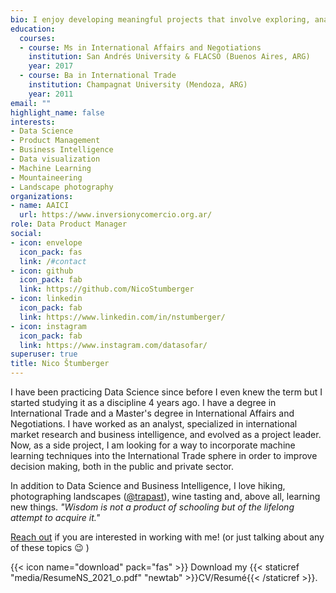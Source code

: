 ```yaml
---
bio: I enjoy developing meaningful projects that involve exploring, analyzing, learning and communicating data, honestly and efficiently, so that others make better decisions.
education:
  courses:
  - course: Ms in International Affairs and Negotiations
    institution: San Andrés University & FLACSO (Buenos Aires, ARG)
    year: 2017
  - course: Ba in International Trade
    institution: Champagnat University (Mendoza, ARG)
    year: 2011
email: ""
highlight_name: false
interests:
- Data Science
- Product Management
- Business Intelligence
- Data visualization
- Machine Learning
- Mountaineering
- Landscape photography
organizations:
- name: AAICI
  url: https://www.inversionycomercio.org.ar/
role: Data Product Manager
social:
- icon: envelope
  icon_pack: fas
  link: /#contact
- icon: github
  icon_pack: fab
  link: https://github.com/NicoStumberger
- icon: linkedin
  icon_pack: fab
  link: https://www.linkedin.com/in/nstumberger/
- icon: instagram
  icon_pack: fab
  link: https://www.instagram.com/datasofar/
superuser: true
title: Nico Štumberger
---
```


I have been practicing Data Science since before I even knew the term but I started studying it as a discipline 4 years ago. I have a degree in International Trade and a Master's degree in International Affairs and Negotiations. I have worked as an analyst, specialized in international market research and business intelligence, and evolved as a project leader. Now, as a side project, I am looking for a way to incorporate machine learning techniques into the International Trade sphere in order to improve decision making, both in the public and private sector.

In addition to Data Science and Business Intelligence, I love hiking, photographing landscapes ([@trapast](https://www.instagram.com/trapast/)), wine tasting and, above all, learning new things. *"Wisdom is not a product of schooling but of the lifelong attempt to acquire it."*

[Reach out](/#contact) if you are interested in working with me! (or just talking about any of these topics :wink: ) 

{{< icon name="download" pack="fas" >}} Download my {{< staticref "media/ResumeNS_2021_o.pdf" "newtab" >}}CV/Resumé{{< /staticref >}}.
